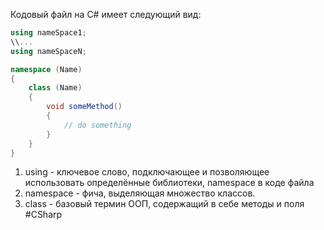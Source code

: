Кодовый файл на C# имеет следующий вид:
```cs
using nameSpace1;
\\...
using nameSpaceN;

namespace (Name)
{
	class (Name)
	{
		void someMethod()
		{
			// do something
		}
	}
}
```
1. using - ключевое слово, подключающее и позволяющее использовать определённые библиотеки, namespace в коде файла
2. namespace - фича, выделяющая множество классов.
3. class - базовый термин ООП, содержащий в себе методы и поля
#CSharp
